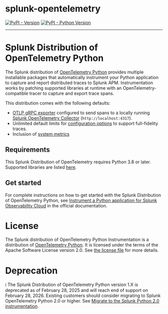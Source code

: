 # splunk-opentelemetry

[![PyPI - Version](https://img.shields.io/pypi/v/splunk-opentelemetry.svg)](https://pypi.org/project/splunk-opentelemetry)
[![PyPI - Python Version](https://img.shields.io/pypi/pyversions/splunk-opentelemetry.svg)](https://pypi.org/project/splunk-opentelemetry)

-----

# Splunk Distribution of OpenTelemetry Python

The Splunk distribution of [OpenTelemetry Python](https://github.com/open-telemetry/opentelemetry-python) provides
multiple installable packages that automatically instrument your Python application to capture and report distributed
traces to Splunk APM. Instrumentation works by patching supported libraries at runtime with an OpenTelemetry-compatible
tracer to capture and export trace spans.

This distribution comes with the following defaults:

- [OTLP gRPC exporter](https://opentelemetry-python.readthedocs.io/en/latest/exporter/otlp/otlp.html)
  configured to send spans to a locally running
  [Splunk OpenTelemetry Collector](https://github.com/signalfx/splunk-otel-collector)
  (`http://localhost:4317`).
- Unlimited default limits for 
  [configuration options](https://docs.splunk.com/Observability/gdi/get-data-in/application/python/configuration/advanced-python-otel-configuration.html)
  to support full-fidelity traces.
- Inclusion of [system metrics](https://github.com/open-telemetry/opentelemetry-python-contrib/tree/main/instrumentation/opentelemetry-instrumentation-system-metrics)

## Requirements

This Splunk Distribution of OpenTelemetry requires Python 3.8 or later. Supported
libraries are listed
[here](https://github.com/open-telemetry/opentelemetry-python-contrib/tree/main/instrumentation).

## Get started

For complete instructions on how to get started with the Splunk Distribution of OpenTelemetry Python, see
[Instrument a Python application for Splunk Observability Cloud](https://quickdraw.splunk.com/redirect/?product=Observability&version=current&location=python.application) in the official documentation.


# License

The Splunk distribution of OpenTelemetry Python Instrumentation is a
distribution of [OpenTelemetry Python](https://github.com/open-telemetry/opentelemetry-python).
It is licensed under the terms of the Apache Software License version 2.0.
See [the license file](./LICENSE.txt) for more details.

# Deprecation
ℹ️ The Splunk Distribution of OpenTelemetry Python version 1.X is deprecated as of February 28, 2025 and will reach end of
support on February 28, 2026. Existing customers should consider migrating to Splunk OpenTelemetry Python 2.0 or higher.
See [Migrate to the Splunk Python 2.0 instrumentation](https://docs.splunk.com/observability/en/gdi/get-data-in/application/python/migration-guide.html#python-migration-guide).

